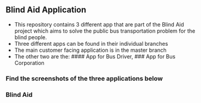 ## Blind Aid Application
- This repository contains 3 different app that are part of the Blind Aid project which aims to solve the public bus transportation problem for the blind people. 
- Three different apps can be found in their individual branches
- The main customer facing application is in the master branch
- The other two are the:  #### App for Bus Driver, ### App for Bus Corporation

### Find the screenshots of the three applications below 


### Blind Aid
